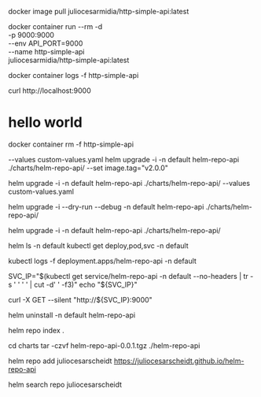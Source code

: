 

docker image pull juliocesarmidia/http-simple-api:latest

docker container run --rm -d \
  -p 9000:9000 \
  --env API_PORT=9000 \
  --name http-simple-api \
  juliocesarmidia/http-simple-api:latest

docker container logs -f http-simple-api

curl http://localhost:9000
# hello world

docker container rm -f http-simple-api


--values custom-values.yaml
helm upgrade -i -n default helm-repo-api ./charts/helm-repo-api/ --set image.tag="v2.0.0"

helm upgrade -i -n default helm-repo-api ./charts/helm-repo-api/ --values custom-values.yaml


helm upgrade -i --dry-run --debug -n default helm-repo-api ./charts/helm-repo-api/

helm upgrade -i -n default helm-repo-api ./charts/helm-repo-api/


helm ls -n default
kubectl get deploy,pod,svc -n default

kubectl logs -f deployment.apps/helm-repo-api -n default

SVC_IP="$(kubectl get service/helm-repo-api -n default --no-headers | tr -s ' ' ' ' | cut -d' ' -f3)"
echo "${SVC_IP}"


curl -X GET --silent "http://${SVC_IP}:9000"


helm uninstall -n default helm-repo-api


helm repo index .


cd charts
tar -czvf helm-repo-api-0.0.1.tgz ./helm-repo-api



helm repo add juliocesarscheidt https://juliocesarscheidt.github.io/helm-repo-api


helm search repo juliocesarscheidt

